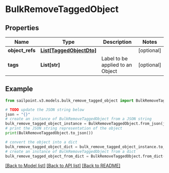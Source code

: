 # BulkRemoveTaggedObject


## Properties

Name | Type | Description | Notes
------------ | ------------- | ------------- | -------------
**object_refs** | [**List[TaggedObjectDto]**](TaggedObjectDto.md) |  | [optional] 
**tags** | **List[str]** | Label to be applied to an Object | [optional] 

## Example

```python
from sailpoint.v3.models.bulk_remove_tagged_object import BulkRemoveTaggedObject

# TODO update the JSON string below
json = "{}"
# create an instance of BulkRemoveTaggedObject from a JSON string
bulk_remove_tagged_object_instance = BulkRemoveTaggedObject.from_json(json)
# print the JSON string representation of the object
print(BulkRemoveTaggedObject.to_json())

# convert the object into a dict
bulk_remove_tagged_object_dict = bulk_remove_tagged_object_instance.to_dict()
# create an instance of BulkRemoveTaggedObject from a dict
bulk_remove_tagged_object_from_dict = BulkRemoveTaggedObject.from_dict(bulk_remove_tagged_object_dict)
```
[[Back to Model list]](../README.md#documentation-for-models) [[Back to API list]](../README.md#documentation-for-api-endpoints) [[Back to README]](../README.md)



